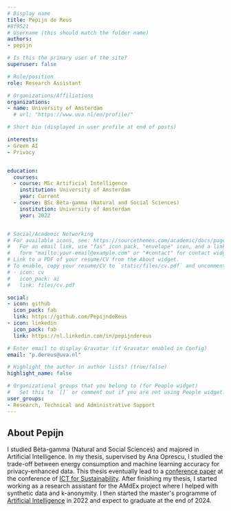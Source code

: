 ```yaml
---
# Display name
title: Pepijn de Reus
#8f9521
# Username (this should match the folder name)
authors:
- pepijn

# Is this the primary user of the site?
superuser: false

# Role/position
role: Research Assistant

# Organizations/Affiliations
organizations:
- name: University of Amsterdam
  # url: "https://www.uva.nl/en/profile/"

# Short bio (displayed in user profile at end of posts)

interests:
- Green AI
- Privacy


education:
  courses:
  - course: MSc Artificial Intelligence
    institution: University of Amsterdam
    year: Current
  - course: BSc Bèta-gamma (Natural and Social Sciences)
    institution: University of Amsterdam
    year: 2022


# Social/Academic Networking
# For available icons, see: https://sourcethemes.com/academic/docs/page-builder/#icons
#   For an email link, use "fas" icon pack, "envelope" icon, and a link in the
#   form "mailto:your-email@example.com" or "#contact" for contact widget.
# Link to a PDF of your resume/CV from the About widget.
# To enable, copy your resume/CV to `static/files/cv.pdf` and uncomment the lines below.
# - icon: cv
#   icon_pack: ai
#   link: files/cv.pdf

social:
- icon: github
  icon_pack: fab
  link: https://github.com/PepijndeReus
- icon: linkedin
  icon_pack: fab
  link: https://nl.linkedin.com/in/pepijndereus

# Enter email to display Gravatar (if Gravatar enabled in Config)
email: "p.dereus@uva.nl"

# Highlight the author in author lists? (true/false)
highlight_name: false

# Organizational groups that you belong to (for People widget)
#   Set this to `[]` or comment out if you are not using People widget.
user_groups:
- Research, Technical and Administrative Support
---
```


<h2>About Pepijn</h2>
<p>
I studied Bèta-gamma (Natural and Social Sciences) and majored in Artificial Intelligence. In my thesis, supervised by Ana Oprescu, I studied the trade-off between energy consumption and machine learning accuracy for privacy-enhanced data. This thesis eventually lead to a <a href="https://ieeexplore.ieee.org/stamp/stamp.jsp?tp=&arnumber=10292174">conference paper</a> at the conference of <a href="https://conf.researchr.org/series/ict4s">ICT for Sustainability</a>.
After finishing my thesis, I started working as a research assistant for the AMdEx project where I helped with synthetic data and k-anonymity. I then started the master's programme of <a href="https://www.uva.nl/en/programmes/masters/artificial-intelligence/artificial-intelligence.html"> Artificial Intelligence</a> in 2022 and expect to graduate at the end of 2024.
</p>